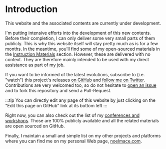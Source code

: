# Introduction

This website and the associated contents are currently under development.

I'm putting intensive efforts into the development of this new contents. Before their completion, I can only deliver some very small parts of them publicly. This is why this website itself will stay pretty much as is for a few months. In the meantime, you'll find some of my open-sourced materials in the [Instruction Materials](/06-materials/) section. However, these are delivered with no context. They are therefore mainly intended to be used with my direct assistance as part of my job.

If you want to be informed of the latest evolutions, subscribe to (i.e. "watch") this project's releases [on GitHub](https://github.com/fullwebdev/fullwebdev) and [follow me on Twitter](https://twitter.com/noel_mace). Contributions are very welcomed too, so do not hesitate to [open an issue](https://github.com/fullwebdev/fullwebdev/issues/new) and to fork this repository and send a Pull-Request.

:::tip
You can directly edit any page of this website by just clicking on the "Edit this page on GitHub" link at its bottom left
:::

Right now, you can also check out the list of my [conferences and workshops](/05-conferences/). Those are 100% publicly available and all the related materials are open sourced on GitHub.

Finally, I maintain a small and simple list on my other projects and platforms where you can find me on my personal Web page, [noelmace.com](https://noelmace.com).
